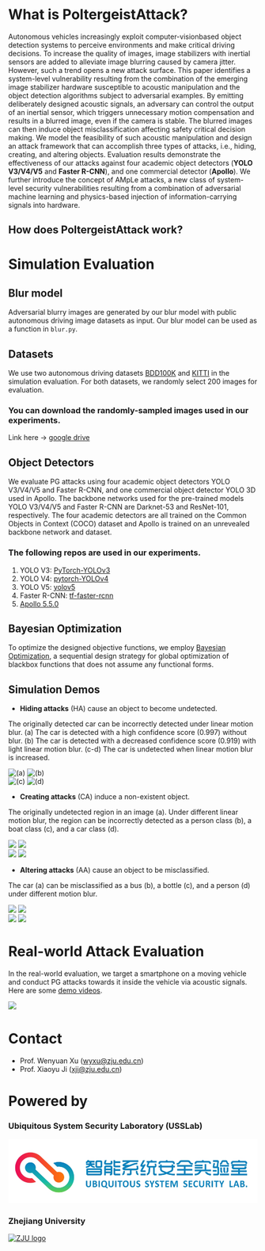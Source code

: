 # What is PoltergeistAttack?

Autonomous vehicles increasingly exploit computer-visionbased object detection systems to perceive environments and make critical driving decisions. To increase the quality of images, image stabilizers with inertial sensors are added to alleviate image blurring caused by camera jitter. However, such a trend opens a new attack surface. This paper identifies a system-level vulnerability resulting from the combination of the emerging image stabilizer hardware susceptible to acoustic manipulation and the object detection algorithms subject to adversarial examples. By emitting deliberately designed acoustic signals, an adversary can control the output of an inertial sensor, which triggers unnecessary motion compensation and results in a blurred image, even if the camera is stable. The blurred images can then induce object misclassification affecting safety critical decision making. We model the feasibility of such acoustic manipulation and design an attack framework that can accomplish three types of attacks, i.e., hiding, creating, and altering objects. Evaluation results demonstrate the effectiveness of our attacks against four academic object detectors (**YOLO V3/V4/V5** and **Faster R-CNN**), and one commercial detector (**Apollo**). We further introduce the concept of AMpLe  attacks, a new class of system-level security vulnerabilities resulting from a combination of adversarial machine learning and physics-based injection of information-carrying signals into hardware.

## How does PoltergeistAttack work?

 <div align=center><src=https://github.com/Jiahui-Young/PoltergeistAttack/blob/Jiahui-Young-patch-1/images/attack.png></div>

# Simulation Evaluation

## Blur model

Adversarial blurry images are generated by our blur model with public autonomous driving image datasets as input. Our blur model can be used as a function in `blur.py`.

## Datasets

We use two autonomous driving datasets [BDD100K](https://bdd-data.berkeley.edu/) and [KITTI](http://www.cvlibs.net/datasets/kitti/) in the simulation evaluation. For both datasets, we randomly select 200 images for evaluation.

### You can download the randomly-sampled images used in our experiments.

Link here -> [google drive](https://drive.google.com/drive/folders/1bh-ys_fi02sNI-1prT3oe9tAZJrvn6W5)


## Object Detectors

We evaluate PG attacks using four academic object detectors YOLO V3/V4/V5 and Faster R-CNN, and one commercial object detector YOLO 3D used in Apollo.
The backbone networks used for the pre-trained models YOLO V3/V4/V5 and Faster R-CNN are Darknet-53 and ResNet-101, respectively. The four academic detectors are all trained on the Common Objects in Context (COCO) dataset and Apollo is trained on an unrevealed backbone network and dataset.

### The following repos are used in our experiments.

1. YOLO V3: [PyTorch-YOLOv3](https://github.com/eriklindernoren/PyTorch-YOLOv3)
2. YOLO V4: [pytorch-YOLOv4](https://github.com/Tianxiaomo/pytorch-YOLOv4)
3. YOLO V5: [yolov5](https://github.com/ultralytics/yolov5)
4. Faster R-CNN: [tf-faster-rcnn](https://github.com/endernewton/tf-faster-rcnn)
5. [Apollo 5.5.0](https://github.com/ApolloAuto/apollo)


## Bayesian Optimization

To optimize the designed objective functions, we employ [Bayesian Optimization](https://github.com/fmfn/BayesianOptimization), a sequential design strategy for global optimization of blackbox functions that does not assume any functional forms.

## Simulation Demos

- **Hiding attacks** (HA) cause an object to become undetected.

The originally detected car can be incorrectly detected under linear motion blur. (a) The car is detected with a high confidence score (0.997) without blur. (b) The car is detected with a decreased confidence score (0.919) with light linear motion blur. (c-d) The car is undetected when linear motion blur is increased.

![(a)](./images/HA1.png) ![(b)](./images/HA2.png) <br>
![(c)](./images/HA3.png) ![(d)](./images/HA4.png)

- **Creating attacks** (CA) induce a non-existent object.

The originally undetected region in an image (a). Under different linear motion blur, the region can be incorrectly detected as a person class (b), a boat class (c), and a car class (d).

![](./images/CA1.png) ![](./images/CA2.png) <br>
![](./images/CA3.png) ![](./images/CA4.png)

- **Altering attacks** (AA) cause an object to be misclassified.

The car (a) can be misclassified as a bus (b), a bottle (c), and a person (d) under different motion blur.

![](./images/AA1.png) ![](./images/AA2.png) <br>
![](./images/AA3.png) ![](./images/AA4.png)

# Real-world Attack Evaluation

In the real-world evaluation, we target a smartphone on a moving vehicle and conduct PG attacks towards it inside the vehicle via acoustic signals. Here are some [demo videos](https://sites.google.com/view/poltergeistattack/).

![](./images/setup.png)

# Contact
* Prof. Wenyuan Xu (<wyxu@zju.edu.cn>)
* Prof. Xiaoyu Ji (<xji@zju.edu.cn>)

# Powered by

### Ubiquitous System Security Laboratory (USSLab)

<a href="http:/usslab.org">![USSLab logo](./images/usslab_logo.png)</a>

### Zhejiang University 

<a href="http://www.zju.edu.cn/english/">![ZJU logo](./images/zju_logo.png)</a>

